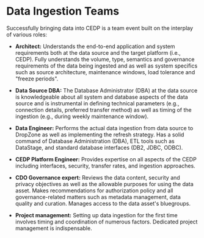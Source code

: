 # Data Ingestion Teams

Successfully bringing data into CEDP is a team event built on the interplay of various roles:

- **Architect:** Understands the end-to-end application and system requirements both at the data source and the target platform (i.e., CEDP). Fully understands the volume, type,  semantics and governance requirements of the data being ingested and as well as system specifics such as source architecture, maintenance windows, load tolerance and "freeze periods".

- **Data Source DBA:** The Database Administrator (DBA) at the data source is knowledgeable about all system and database aspects of the data source and is instrumental in defining technical parameters (e.g., connection details, preferred transfer method) as well as timing of the ingestion (e.g., during weekly maintenance window).

- **Data Engineer:** Performs the actual data ingestion from data source to DropZone as well as implementing the refresh strategy. Has a solid command of Database Administration (DBA), ETL tools such as DataStage,  and  standard database interfaces (DB2, JDBC, ODBC).

- **CEDP Platform Engineer:** Provides expertise on all aspects of the CEDP including interfaces, security, transfer rates, and ingestion approaches.

- **CDO Governance expert:** Reviews the data content, security and privacy objectives as well as the allowable purposes for using the data asset. Makes recommendations for authorization policy and all governance-related matters such as metadata management, data quality and curation. Manages access to the data asset's bluegroups.

- **Project management:** Setting up data ingestion for the first time involves timing and coordination of numerous factors. Dedicated project management is indispensable.


